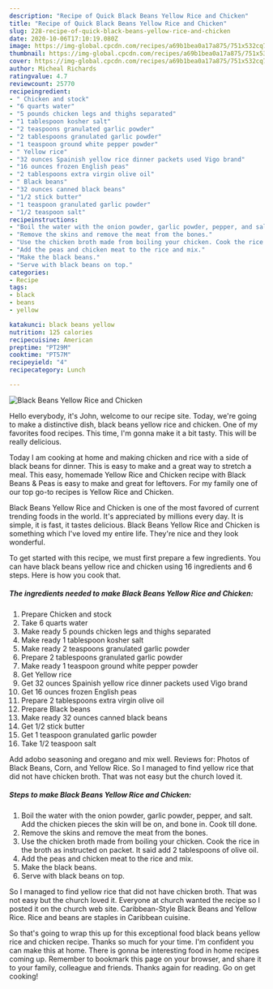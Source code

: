 ```yaml
---
description: "Recipe of Quick Black Beans Yellow Rice and Chicken"
title: "Recipe of Quick Black Beans Yellow Rice and Chicken"
slug: 228-recipe-of-quick-black-beans-yellow-rice-and-chicken
date: 2020-10-06T17:10:19.080Z
image: https://img-global.cpcdn.com/recipes/a69b1bea0a17a875/751x532cq70/black-beans-yellow-rice-and-chicken-recipe-main-photo.jpg
thumbnail: https://img-global.cpcdn.com/recipes/a69b1bea0a17a875/751x532cq70/black-beans-yellow-rice-and-chicken-recipe-main-photo.jpg
cover: https://img-global.cpcdn.com/recipes/a69b1bea0a17a875/751x532cq70/black-beans-yellow-rice-and-chicken-recipe-main-photo.jpg
author: Micheal Richards
ratingvalue: 4.7
reviewcount: 25770
recipeingredient:
- " Chicken and stock"
- "6 quarts water"
- "5 pounds chicken legs and thighs separated"
- "1 tablespoon kosher salt"
- "2 teaspoons granulated garlic powder"
- "2 tablespoons granulated garlic powder"
- "1 teaspoon ground white pepper powder"
- " Yellow rice"
- "32 ounces Spainish yellow rice dinner packets used Vigo brand"
- "16 ounces frozen English peas"
- "2 tablespoons extra virgin olive oil"
- " Black beans"
- "32 ounces canned black beans"
- "1/2 stick butter"
- "1 teaspoon granulated garlic powder"
- "1/2 teaspoon salt"
recipeinstructions:
- "Boil the water with the onion powder, garlic powder, pepper, and salt. Add the chicken pieces the skin will be on, and bone in. Cook till done."
- "Remove the skins and remove the meat from the bones."
- "Use the chicken broth made from boiling your chicken. Cook the rice in the broth as instructed on packet. It said add 2 tablespoons of olive oil."
- "Add the peas and chicken meat to the rice and mix."
- "Make the black beans."
- "Serve with black beans on top."
categories:
- Recipe
tags:
- black
- beans
- yellow

katakunci: black beans yellow 
nutrition: 125 calories
recipecuisine: American
preptime: "PT29M"
cooktime: "PT57M"
recipeyield: "4"
recipecategory: Lunch

---
```



![Black Beans Yellow Rice and Chicken](https://img-global.cpcdn.com/recipes/a69b1bea0a17a875/751x532cq70/black-beans-yellow-rice-and-chicken-recipe-main-photo.jpg)

Hello everybody, it's John, welcome to our recipe site. Today, we're going to make a distinctive dish, black beans yellow rice and chicken. One of my favorites food recipes. This time, I'm gonna make it a bit tasty. This will be really delicious.

Today I am cooking at home and making chicken and rice with a side of black beans for dinner. This is easy to make and a great way to stretch a meal. This easy, homemade Yellow Rice and Chicken recipe with Black Beans &amp; Peas is easy to make and great for leftovers. For my family one of our top go-to recipes is Yellow Rice and Chicken.

Black Beans Yellow Rice and Chicken is one of the most favored of current trending foods in the world. It's appreciated by millions every day. It is simple, it is fast, it tastes delicious. Black Beans Yellow Rice and Chicken is something which I've loved my entire life. They're nice and they look wonderful.


To get started with this recipe, we must first prepare a few ingredients. You can have black beans yellow rice and chicken using 16 ingredients and 6 steps. Here is how you cook that.

<!--inarticleads1-->

##### The ingredients needed to make Black Beans Yellow Rice and Chicken:

1. Prepare  Chicken and stock
1. Take 6 quarts water
1. Make ready 5 pounds chicken legs and thighs separated
1. Make ready 1 tablespoon kosher salt
1. Make ready 2 teaspoons granulated garlic powder
1. Prepare 2 tablespoons granulated garlic powder
1. Make ready 1 teaspoon ground white pepper powder
1. Get  Yellow rice
1. Get 32 ounces Spainish yellow rice dinner packets used Vigo brand
1. Get 16 ounces frozen English peas
1. Prepare 2 tablespoons extra virgin olive oil
1. Prepare  Black beans
1. Make ready 32 ounces canned black beans
1. Get 1/2 stick butter
1. Get 1 teaspoon granulated garlic powder
1. Take 1/2 teaspoon salt


Add adobo seasoning and oregano and mix well. Reviews for: Photos of Black Beans, Corn, and Yellow Rice. So I managed to find yellow rice that did not have chicken broth. That was not easy but the church loved it. 

<!--inarticleads2-->

##### Steps to make Black Beans Yellow Rice and Chicken:

1. Boil the water with the onion powder, garlic powder, pepper, and salt. Add the chicken pieces the skin will be on, and bone in. Cook till done.
1. Remove the skins and remove the meat from the bones.
1. Use the chicken broth made from boiling your chicken. Cook the rice in the broth as instructed on packet. It said add 2 tablespoons of olive oil.
1. Add the peas and chicken meat to the rice and mix.
1. Make the black beans.
1. Serve with black beans on top.


So I managed to find yellow rice that did not have chicken broth. That was not easy but the church loved it. Everyone at church wanted the recipe so I posted it on the church web site. Caribbean-Style Black Beans and Yellow Rice. Rice and beans are staples in Caribbean cuisine. 

So that's going to wrap this up for this exceptional food black beans yellow rice and chicken recipe. Thanks so much for your time. I'm confident you can make this at home. There is gonna be interesting food in home recipes coming up. Remember to bookmark this page on your browser, and share it to your family, colleague and friends. Thanks again for reading. Go on get cooking!

